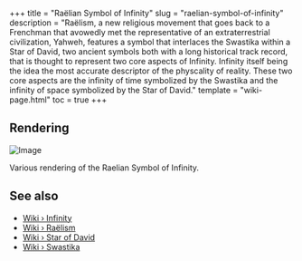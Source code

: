 +++
title = "Raëlian Symbol of Infinity"
slug = "raelian-symbol-of-infinity"
description = "Raëlism, a new religious movement that goes back to a Frenchman that avowedly met the representative of an extraterrestrial civilization, Yahweh, features a symbol that interlaces the Swastika within a Star of David, two ancient symbols both with a long historical track record, that is thought to represent two core aspects of Infinity. Infinity itself being the idea the most accurate descriptor of the physcality of reality. These two core aspects are the infinity of time symbolized by the Swastika and the infinity of space symbolized by the Star of David."
template = "wiki-page.html"
toc = true
+++

## Rendering

![Image](images/renderings-raelian-symbol-of-infinity.jpg "rendering-raelian-symbol-of-infinity")

Various rendering of the Raelian Symbol of Infinity.

## See also

- [Wiki › Infinity](../infinity.md/)
- [Wiki › Raëlism](../raelism.md/)
- [Wiki › Star of David](../star-of-david.md/)
- [Wiki › Swastika](../swastika.md/)